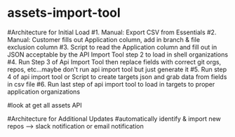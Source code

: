# assets-import-tool


#Architecture for Initial Load
#1. Manual: Export CSV from Essentials
#2. Manual: Customer fills out Application column, add in branch & file exclusion column
#3. Script to read the Application column and fill out in JSON acceptable by the API Import Tool step 2 to load in shell organizations
#4. Run Step 3 of Api Import Tool then replace fields with correct git orgs, repos, etc...maybe don't run api import tool but just generate it
#5. Run step 4 of api import tool or Script to create targets json and grab data from fields in csv file 
#6. Run last step of api import tool to load in targets to proper application organizations 

#look at get all assets API


#Architecture for Additional Updates
#automatically identify & import new repos --> slack notification or email notification 
